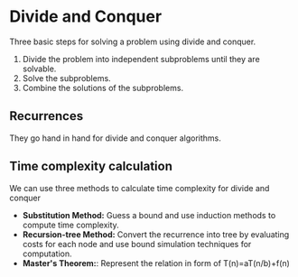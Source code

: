 # Divide and Conquer

Three basic steps for solving a problem using divide and conquer.

1. Divide the problem into independent subproblems until they are solvable.
2. Solve the subproblems.
3. Combine the solutions of the subproblems.

## Recurrences
They go hand in hand for divide and conquer algorithms.

## Time complexity calculation
We can use three methods to calculate time complexity for divide and conquer
* **Substitution Method:** Guess a bound and use induction methods to compute time complexity.
* **Recursion-tree Method:** Convert the recurrence into tree by evaluating costs for each node and use bound simulation techniques for computation.
* **Master's Theorem:**: Represent the relation in form of T(n)=aT(n/b)+f(n)


 
